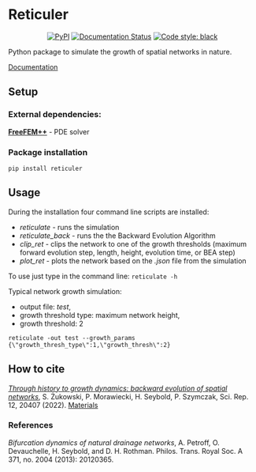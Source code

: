 # Reticuler

<p align="center">
<a href="https://pypi.org/project/reticuler/"><img alt="PyPI" src="https://img.shields.io/pypi/v/reticuler"></a>
<a href='https://reticuler.readthedocs.io/en/latest/?badge=latest'><img src='https://readthedocs.org/projects/reticuler/badge/?version=latest' alt='Documentation Status'/></a>
<a href="https://github.com/psf/black"><img alt="Code style: black" src="https://img.shields.io/badge/code%20style-black-000000.svg"></a>
</p>

Python package to simulate the growth of spatial networks in nature.

[Documentation](https://reticuler.readthedocs.io/en/latest/)

## Setup

### External dependencies:
[__FreeFEM++__](https://freefem.org/) - PDE solver

### Package installation
```
pip install reticuler
```

## Usage

During the installation four command line scripts are installed:
   - *reticulate* - runs the simulation
   - *reticulate_back* - runs the the Backward Evolution Algorithm
   - *clip_ret* - clips the network to one of the growth thresholds (maximum forward evolution step, length, height, evolution time, or BEA step)
   - *plot_ret* - plots the network based on the *.json* file from the simulation

To use just type in the command line:
`reticulate -h`

Typical network growth simulation:
- output file: *test*,
- growth threshold type: maximum network height,
- growth threshold: 2
```
reticulate -out test --growth_params {\"growth_thresh_type\":1,\"growth_thresh\":2}
```

## How to cite
[*Through history to growth dynamics: backward evolution of spatial networks*](https://doi.org/10.1038/s41598-022-24656-x), S. Żukowski, P. Morawiecki, H. Seybold, P. Szymczak, Sci. Rep. 12, 20407 (2022).
[Materials](https://github.com/stzukowski/reticuler/tree/main/archive/papers/2022SciRep)

### References
*Bifurcation dynamics of natural drainage networks*,  A. Petroff, O. Devauchelle, H. Seybold, and D. H. Rothman. Philos. Trans. Royal Soc. A 371, no. 2004 (2013): 20120365.

